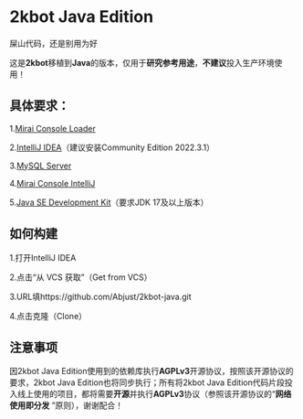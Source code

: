# 2kbot Java Edition

屎山代码，还是别用为好

这是**2kbot**移植到**Java**的版本，仅用于**研究参考用途**，**不建议**投入生产环境使用！

## 具体要求：

1.[Mirai Console Loader](https://github.com/iTXTech/mirai-console-loader)

2.[IntelliJ IDEA](https://www.jetbrains.com/idea/download)（建议安装Community Edition 2022.3.1）

3.[MySQL Server](https://dev.mysql.com/downloads/installer/)

4.[Mirai Console IntelliJ](https://plugins.jetbrains.com/plugin/15094-mirai-console)

5.[Java SE Development Kit](https://www.oracle.com/java/technologies/downloads/)（要求JDK 17及以上版本）

## 如何构建

1.打开IntelliJ IDEA

2.点击“从 VCS 获取”（Get from VCS）

3.URL填https://github.com/Abjust/2kbot-java.git

4.点击克隆（Clone）

## 注意事项

因2kbot Java Edition使用到的依赖库执行**AGPLv3**开源协议，按照该开源协议的要求，2kbot Java Edition也将同步执行；所有将2kbot
Java Edition代码片段投入线上使用的项目，都将需要**开源**并执行**AGPLv3**协议（参照该开源协议的“**网络使用即分发**
”原则），谢谢配合！

